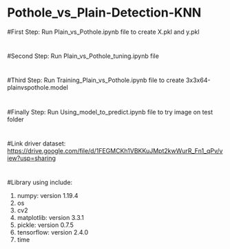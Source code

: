 # Pothole_vs_Plain-Detection-KNN
#First Step: Run Plain_vs_Pothole.ipynb file to create X.pkl and y.pkl
#
#Second Step: Run Plain_vs_Pothole_tuning.ipynb file
#
#Third Step: Run Training_Plain_vs_Pothole.ipynb file to create 3x3x64-plainvspothole.model
#
#Finally Step: Run Using_model_to_predict.ipynb file to try image on test folder
#
#Link driver dataset: https://drive.google.com/file/d/1FEGMCKh1VBKKuJMpt2kwWurR_Fn1_qPv/view?usp=sharing
#
#Library using include:
1. numpy: version 1.19.4
2. os
3. cv2
4. matplotlib: version 3.3.1
5. pickle: version 0.7.5
6. tensorflow: version 2.4.0
7. time
